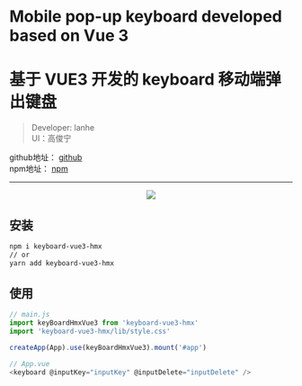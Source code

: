 # Mobile pop-up keyboard developed based on Vue 3

# 基于 VUE3 开发的 keyboard 移动端弹出键盘

> Developer: lanhe  
> UI：高俊宁

<div align=left>
    github地址：
    <a href="https://github.com/lan-he/keyboard-vue3-lanhe" target="_blank">github</a> 
</div>  
<div align=left>
    npm地址： 
    <a href="https://www.npmjs.com/package/keyboard-vue3-lanhe" target="_blank">npm</a>
</div>

---

<div align=center>
    <img src="https://p3-juejin.byteimg.com/tos-cn-i-k3u1fbpfcp/7999dd760ebf4af5827f068a7078471d~tplv-k3u1fbpfcp-zoom-1.image"/>
</div>

## 安装

```sh
npm i keyboard-vue3-hmx
// or
yarn add keyboard-vue3-hmx
```

## 使用

```js
// main.js
import keyBoardHmxVue3 from 'keyboard-vue3-hmx'
import 'keyboard-vue3-hmx/lib/style.css'

createApp(App).use(keyBoardHmxVue3).mount('#app')
```

```js
// App.vue
<keyboard @inputKey="inputKey" @inputDelete="inputDelete" />
```
